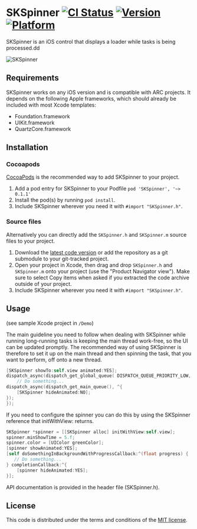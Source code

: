# SKSpinner [![CI Status](https://travis-ci.org/TXF/SKSpinner.svg?branch=master)](https://travis-ci.org/TXF/SKSpinner) [![Version](https://img.shields.io/cocoapods/v/SKSpinner.svg?style=flat)](http://cocoapods.org/pods/SKSpinner) [![Platform](https://img.shields.io/cocoapods/p/SKSpinner.svg?style=flat)](http://cocoapods.org/pods/SKSpinner)
SKSpinner is an iOS control that displays a loader while tasks is being processed.dd

![SKSpinner](http://s16.postimg.org/gut0nypad/Spinner2.gif)
<!---
 [![License](https://img.shields.io/cocoapods/l/SKSpinner.svg?style=flat)](http://cocoapods.org/pods/SKSpinner)
-->

## Requirements

SKSpinner works on any iOS version and is compatible with ARC projects. It depends on the following Apple frameworks, which should already be included with most Xcode templates:

* Foundation.framework
* UIKit.framework
* QuartzCore.framework

## Installation

### Cocoapods

[CocoaPods](http://cocoapods.org) is the recommended way to add SKSpinner to your project.

1. Add a pod entry for SKSpinner to your Podfile `pod 'SKSpinner', '~> 0.1.1'`
2. Install the pod(s) by running `pod install`.
3. Include SKSpinner wherever you need it with `#import "SKSpinner.h"`.

### Source files

Alternatively you can directly add the `SKSpinner.h` and `SKSpinner.m` source files to your project.

1. Download the [latest code version](https://github.com/TXF/SKSpinner/archive/master.zip) or add the repository as a git submodule to your git-tracked project. 
2. Open your project in Xcode, then drag and drop `SKSpinner.h` and `SKSpinner.m` onto your project (use the "Product Navigator view"). Make sure to select Copy items when asked if you extracted the code archive outside of your project. 
3. Include SKSpinner wherever you need it with `#import "SKSpinner.h"`.

## Usage

(see sample Xcode project in `/Demo`)

The main guideline you need to follow when dealing with SKSpinner while running long-running tasks is keeping the main thread work-free, so the UI can be updated promptly. The recommended way of using SKSpinner is therefore to set it up on the main thread and then spinning the task, that you want to perform, off onto a new thread. 

```objective-c
[SKSpinner showTo:self.view animated:YES];
dispatch_async(dispatch_get_global_queue( DISPATCH_QUEUE_PRIORITY_LOW, 0), ^{
    // Do something...
dispatch_async(dispatch_get_main_queue(), ^{
    [SKSpinner hideAnimated:NO];
});
});
```

If you need to configure the spinner you can do this by using the SKSpinner reference that initWithView: returns. 

```objective-c
SKSpinner *spinner = [[SKSpinner alloc] initWithView:self.view];
spinner.minShowTime = 5.f;
spinner.color = [UIColor greenColor];
[spinner showAnimated:YES];
[self doSomethingInBackgroundWithProgressCallback:^(float progress) {
   // Do something...
} completionCallback:^{
    [spinner hideAnimated:YES];
}];
```

API documentation is provided in the header file (SKSpinner.h).

## License

This code is distributed under the terms and conditions of the [MIT license](LICENSE). 

